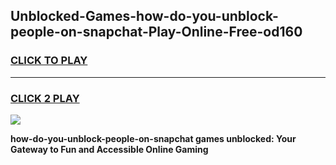 
## Unblocked-Games-how-do-you-unblock-people-on-snapchat-Play-Online-Free-od160
<h3>
<a href="https://premium76.site?title=how-do-you-unblock-people-on-snapchat&ref=26A">CLICK TO PLAY</a></h3>
<hr>

<h3>
<a href="https://premium76.site?title=how-do-you-unblock-people-on-snapchat&ref=26A">CLICK 2 PLAY</a>
  
</h3>

<a href="https://premium76.site?title=how-do-you-unblock-people-on-snapchat&ref=26A"><img src="https://clearcache.store/games.png"></a>


**how-do-you-unblock-people-on-snapchat games unblocked: Your Gateway to Fun and Accessible Online Gaming**

